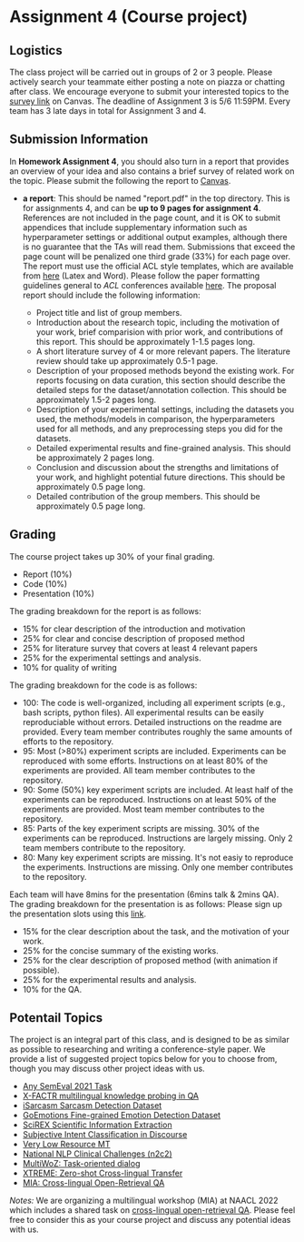 # Assignment 4 (Course project)

## Logistics
The class project will be carried out in groups of 2 or 3 people. Please actively search your teammate either posting a note on piazza or chatting after class. We encourage everyone to submit your interested topics to the [survey link](https://canvas.wisc.edu/courses/292771/quizzes/350566) on Canvas. The deadline of Assignment 3 is 5/6 11:59PM. Every team has 3 late days in total for Assignment 3 and 4.

## Submission Information
In **Homework Assignment 4**, you should also turn in a report that provides an overview of your idea and also contains a brief survey of related work on the topic. Please submit the following the report to [Canvas](https://canvas.wisc.edu/courses/292771/assignments).


- **a report**: This should be named "report.pdf" in the top directory. This is for assignments 4, and can be **up to 9 pages for assignment 4**. References are not included in the page count, and it is OK to submit appendices that include supplementary information such as hyperparameter settings or additional output examples, although there is no guarantee that the TAs will read them. Submissions that exceed the page count will be penalized one third grade (33%) for each page over. The report must use the official ACL style templates, which are available from [here](https://github.com/acl-org/acl-style-files) (Latex and Word). Please follow the paper formatting guidelines general to *ACL* conferences available [here](https://acl-org.github.io/ACLPUB/formatting.html). The proposal report should include the following information:

    - Project title and list of group members.
    - Introduction about the research topic, including the motivation of your work, brief comparision with prior work, and contributions of this report. This should be approximately 1-1.5 pages long.
    - A short literature survey of 4 or more relevant papers. The literature review should take up approximately 0.5-1 page.
    - Description of your proposed methods beyond the existing work. For reports focusing on data curation, this section should describe the detailed steps for the dataset/annotation collection. This should be approximately 1.5-2 pages long.
    - Description of your experimental settings, including the datasets you used, the methods/models in comparison, the hyperparameters used for all methods, and any preprocessing steps you did for the datasets.
    - Detailed experimental results and fine-grained analysis. This should be approximately 2 pages long.
    - Conclusion and discussion about the strengths and limitations of your work, and highlight potential future directions. This should be approximately 0.5 page long.
    - Detailed contribution of the group members. This should be approximately 0.5 page long.

## Grading
The course project takes up 30% of your final grading.
- Report (10%)
- Code (10%)
- Presentation (10%)

The grading breakdown for the report is as follows:
- 15% for clear description of the introduction and motivation
- 25% for clear and concise description of proposed method
- 25% for literature survey that covers at least 4 relevant papers
- 25% for the experimental settings and analysis.
- 10% for quality of writing

The grading breakdown for the code is as follows:
- 100: The code is well-organized, including all experiment scripts (e.g., bash scripts, python files). All experimental results can be easily reproduciable without errors. Detailed instructions on the readme are provided. Every team member contributes roughly the same amounts of efforts to the repository.
- 95: Most (>80%) experiment scripts are included. Experiments can be reproduced with some efforts. Instructions on at least 80% of the experiments are provided. All team member contributes to the repository.
- 90: Some (50%) key experiment scripts are included. At least half of the experiments can be reproduced. Instructions on at least 50% of the experiments are provided. Most team member contributes to the repository.
- 85: Parts of the key experiment scripts are missing. 30% of the experiments can be reproduced. Instructions are largely missing. Only 2 team members contribute to the repository.
- 80: Many key experiment scripts are missing. It's not easiy to reproduce the experiments. Instructions are missing. Only one member contributes to the repository.

Each team will have 8mins for the presentation (6mins talk & 2mins QA). The grading breakdown for the presentation is as follows:
Please sign up the presentation slots using this [link](https://docs.google.com/spreadsheets/d/1tBFH2NJc_0FpMrtg1iYR4VX9OB9fvQ_zI4GmURAiovw/edit?usp=sharing). 
- 15% for the clear description about the task, and the motivation of your work.
- 25% for the concise summary of the existing works.
- 25% for the clear description of proposed method (with animation if possible).
- 25% for the experimental results and analysis.
- 10% for the QA.

## Potentail Topics
The project is an integral part of this class, and is designed to be as similar as possible to researching and writing a conference-style paper. We provide a list of suggested project topics below for you to choose from, though you may discuss other project ideas with us.

- [Any SemEval 2021 Task](https://semeval.github.io/SemEval2021/tasks)
- [X-FACTR multilingual knowledge probing in QA](https://x-factr.github.io/)
- [iSarcasm Sarcasm Detection Dataset](https://github.com/silviu-oprea/iSarcasm)
- [GoEmotions Fine-grained Emotion Detection Dataset](https://github.com/google-research/google-research/tree/master/goemotions)
- [SciREX Scientific Information Extraction](https://github.com/allenai/SciREX)
- [Subjective Intent Classification in Discourse](https://github.com/elisaF/subjective_discourse)
- [Very Low Resource MT](http://statmt.org/wmt21/unsup_and_very_low_res.html)
- [National NLP Clinical Challenges (n2c2)](https://n2c2.dbmi.hms.harvard.edu/2022-track-2)
- [MultiWoZ: Task-oriented dialog](https://github.com/budzianowski/multiwoz)
- [XTREME: Zero-shot Cross-lingual Transfer](https://github.com/google-research/xtreme)
- [MIA: Cross-lingual Open-Retrieval QA](https://mia-workshop.github.io/shared_task.html)

*Notes:* We are organizing a multilingual workshop (MIA) at NAACL 2022 which includes a shared task on [cross-lingual open-retrieval QA](https://mia-workshop.github.io/shared_task.html). Please feel free to consider this as your course project and discuss any potential ideas with us.